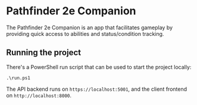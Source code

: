 # Pathfinder 2e Companion

The Pathfinder 2e Companion is an app that facilitates gameplay by providing quick access to abilities and status/condition tracking.

## Running the project

There's a PowerShell run script that can be used to start the project locally:
```console
.\run.ps1
```

The API backend runs on `https://localhost:5001`, and the client frontend on `http://localhost:8000`.
